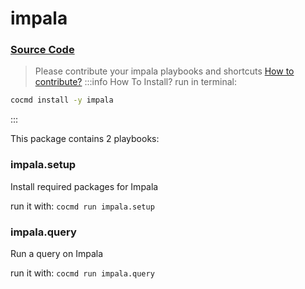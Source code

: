 # impala
### [ Source Code ](https://github.com/cocmd/hub/tree/master/packages/impala)
> Please contribute your impala playbooks and shortcuts
> [How to contribute?](https://cocmd.org/docs/contributing)
:::info How To Install?
run in terminal:
```bash
cocmd install -y impala
```
:::


This package contains 2 playbooks:

### impala.setup
Install required packages for Impala

run it with: `cocmd run impala.setup`

### impala.query
Run a query on Impala

run it with: `cocmd run impala.query`




